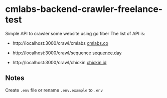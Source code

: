 # cmlabs-backend-crawler-freelance-test
 Simple API to crawler some website using go fiber
 The list of API is:

 - http://localhost:3000/crawl/cmlabs
    [cmlabs.co](https://cmlabs.co)

 - http://localhost:3000/crawl/sequence
   [sequence.day](https://sequence.day)

 - http://localhost:3000/crawl/chickin
   [chickin.id](https://chickin.id)

## Notes
   Create `.env` file or rename `.env.example` to `.env`
